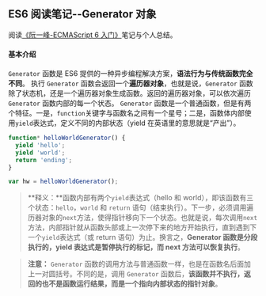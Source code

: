 ## ES6 阅读笔记--Generator 对象

阅读[《阮一峰-ECMAScript 6 入门》](http://es6.ruanyifeng.com/)笔记与个人总结。

#### 基本介绍

`Generator` 函数是 ES6 提供的一种异步编程解决方案，**语法行为与传统函数完全不同**。
执行 `Generator` 函数会返回一个**遍历器对象**，也就是说，`Generator` 函数除了状态机，还是一个遍历器对象生成函数。返回的遍历器对象，可以依次遍历 `Generator` 函数内部的每一个状态。
`Generator` 函数是一个普通函数，但是有两个特征。一是，`function`关键字与函数名之间有一个星号；二是，函数体内部使用`yield`表达式，定义不同的内部状态（yield 在英语里的意思就是“产出”）。

```javascript
function* helloWorldGenerator() {
  yield 'hello';
  yield 'world';
  return 'ending';
}

var hw = helloWorldGenerator();
```

> **释义：**函数内部有两个`yield`表达式（hello 和 world），即该函数有三个状态：`hello`，`world` 和 `return` 语句（结束执行）。下一步，必须调用遍历器对象的`next`方法，使得指针移向下一个状态。也就是说，每次调用`next`方法，内部指针就从函数头部或上一次停下来的地方开始执行，直到遇到下一个`yield`表达式（或 return 语句）为止。换言之，**Generator 函数是分段执行的，yield 表达式是暂停执行的标记，而 next 方法可以恢复执行**。

> **注意：** `Generator` 函数的调用方法与普通函数一样，也是在函数名后面加上一对圆括号。不同的是，调用 `Generator` 函数后，**该函数并不执行，返回的也不是函数运行结果，而是一个指向内部状态的指针对象**。
